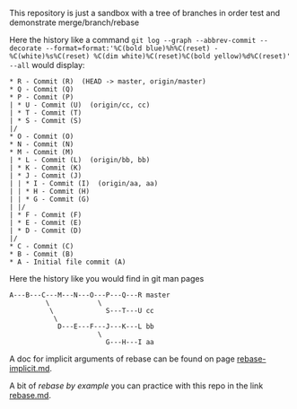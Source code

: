This repository is just a sandbox with a tree of branches in order test and demonstrate merge/branch/rebase

Here the history like a command `git log --graph --abbrev-commit --decorate --format=format:'%C(bold blue)%h%C(reset) - %C(white)%s%C(reset) %C(dim white)%C(reset)%C(bold yellow)%d%C(reset)' --all` would display:

```
* R - Commit (R)  (HEAD -> master, origin/master)
* Q - Commit (Q)
* P - Commit (P)
| * U - Commit (U)  (origin/cc, cc)
| * T - Commit (T)
| * S - Commit (S)
|/
* O - Commit (O)
* N - Commit (N)
* M - Commit (M)
| * L - Commit (L)  (origin/bb, bb)
| * K - Commit (K)
| * J - Commit (J)
| | * I - Commit (I)  (origin/aa, aa)
| | * H - Commit (H)
| | * G - Commit (G)
| |/
| * F - Commit (F)
| * E - Commit (E)
| * D - Commit (D)
|/
* C - Commit (C)
* B - Commit (B)
* A - Initial file commit (A)
```

Here the history like you would find in git man pages

```
A---B---C---M---N---O---P---Q---R master
         \            \
          \             S---T---U cc
           \
            D---E---F---J---K---L bb
                      \
                        G---H---I aa
```

A doc for implicit arguments of rebase can be found on page [rebase-implicit.md](rebase-implicit.md).

A bit of *rebase by example* you can practice with this repo in the link [rebase.md](rebase.md).
